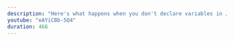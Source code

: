 ```yaml
---
description: "Here's what happens when you don't declare variables in JavaScript, and then you do a write operation on it." 
youtube: "eAYiCBb-5Q4" 
duration: 466 
---
```

